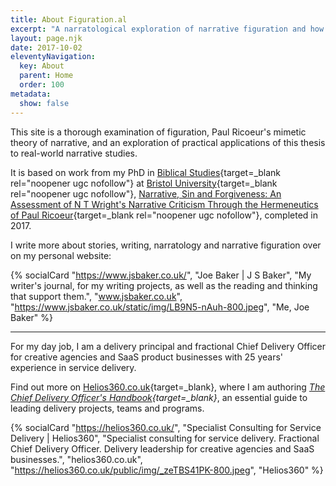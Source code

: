 ```yaml
---
title: About Figuration.al
excerpt: "A narratological exploration of narrative figuration and how stories affect who we are."
layout: page.njk
date: 2017-10-02
eleventyNavigation:
  key: About
  parent: Home
  order: 100
metadata:
  show: false
---
```


This site is a thorough examination of figuration, Paul Ricoeur's mimetic theory of narrative, and an exploration of practical applications of this thesis to real-world narrative studies.

It is based on work from my PhD in [Biblical Studies](http://www.bristol.ac.uk/religion/){target=_blank rel="noopener ugc nofollow"} at [Bristol University](http://www.bristol.ac.uk/){target=_blank rel="noopener ugc nofollow"}, [Narrative, Sin and Forgiveness: An Assessment of N T Wright's Narrative Criticism Through the Hermeneutics of Paul Ricoeur](https://pmt-eu.hosted.exlibrisgroup.com/primo-explore/fulldisplay?docid=44BU_LMS_DS001029670&context=L&vid=44BU_VU1&search_scope=default_scope&tab=default_tab&lang=en_US){target=_blank rel="noopener ugc nofollow"}, completed in 2017.

I write more about stories, writing, narratology and narrative figuration over on my personal website:

{% socialCard "https://www.jsbaker.co.uk/", "Joe Baker | J S Baker", "My writer's journal, for my writing projects, as well as the reading and thinking that support them.", "www.jsbaker.co.uk", "https://www.jsbaker.co.uk/static/img/LB9N5-nAuh-800.jpeg", "Me, Joe Baker" %}

---

For my day job, I am a delivery principal and fractional Chief Delivery Officer for creative agencies and SaaS product businesses with 25 years' experience in service delivery.

Find out more on [Helios360.co.uk](https://helios360.co.uk/){target=_blank}, where I am authoring *[The Chief Delivery Officer's Handbook](https://helios360.co.uk/handbook/){target=_blank}*, an essential guide to leading delivery projects, teams and programs.

{% socialCard "https://helios360.co.uk/", "Specialist Consulting for Service Delivery | Helios360", "Specialist consulting for service delivery. Fractional Chief Delivery Officer. Delivery leadership for creative agencies and SaaS businesses.", "helios360.co.uk", "https://helios360.co.uk/public/img/_zeTBS41PK-800.jpeg", "Helios360" %}
